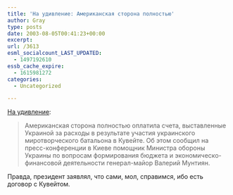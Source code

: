 ```yaml
---
title: 'На удивление: Американская сторона полностью'
author: Gray
type: posts
date: 2003-08-05T00:41:23+00:00
excerpt:
url: /3613
esml_socialcount_LAST_UPDATED:
  - 1497192610
essb_cache_expire:
  - 1615981272
categories:
  - Uncategorized

---
```








<a href="http://dn.kiev.ua/events/ukraine/schetus4_8.html" target="_blank">На удивление</a>:

> Американская сторона полностью оплатила счета, выставленные Украиной за расходы в результате участия украинского миротворческого батальона в Кувейте. Об этом сообщил на пресс-конференции в Киеве помощник Министра обороны Украины по вопросам формирования бюджета и экономическо-финансовой деятельности генерал-майор Валерий Мунтиян. 

Правда, президент заявлял, что сами, мол, справимся, ибо есть договор с Кувейтом.